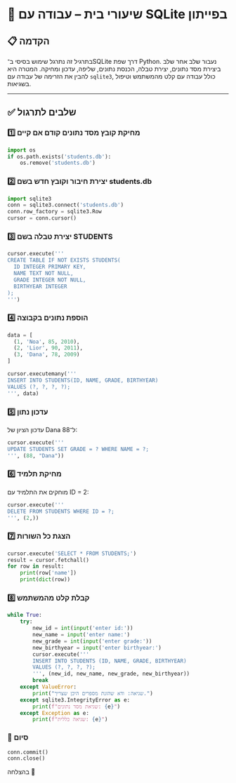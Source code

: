 
# 🧠 שיעורי בית – עבודה עם SQLite בפייתון

## 📋 הקדמה
בתרגיל זה נתרגל שימוש בסיסי ב־SQLite דרך שפת Python. נעבור שלב אחר שלב ביצירת מסד נתונים, יצירת טבלה, הכנסת נתונים, שליפה, עדכון ומחיקה. המטרה היא להבין את הזרימה של עבודה עם `sqlite3`, כולל עבודה עם קלט מהמשתמש וטיפול בשגיאות.

---

## ✅ שלבים לתרגול

### 1️⃣ מחיקת קובץ מסד נתונים קודם אם קיים
```python
import os
if os.path.exists('students.db'):
    os.remove('students.db')
```

### 2️⃣ יצירת חיבור וקובץ חדש בשם students.db
```python
import sqlite3
conn = sqlite3.connect('students.db')
conn.row_factory = sqlite3.Row
cursor = conn.cursor()
```

### 3️⃣ יצירת טבלה בשם STUDENTS
```python
cursor.execute('''
CREATE TABLE IF NOT EXISTS STUDENTS(
  ID INTEGER PRIMARY KEY,
  NAME TEXT NOT NULL,
  GRADE INTEGER NOT NULL,
  BIRTHYEAR INTEGER
);
''')
```

### 4️⃣ הוספת נתונים בקבוצה
```python
data = [
  (1, 'Noa', 85, 2010),
  (2, 'Lior', 90, 2011),
  (3, 'Dana', 78, 2009)
]

cursor.executemany('''
INSERT INTO STUDENTS(ID, NAME, GRADE, BIRTHYEAR)
VALUES (?, ?, ?, ?);
''', data)
```

### 5️⃣ עדכון נתון
עדכון הציון של Dana ל־88:
```python
cursor.execute('''
UPDATE STUDENTS SET GRADE = ? WHERE NAME = ?;
''', (88, "Dana"))
```

### 6️⃣ מחיקת תלמיד
מוחקים את התלמיד עם ID = 2:
```python
cursor.execute('''
DELETE FROM STUDENTS WHERE ID = ?;
''', (2,))
```

### 7️⃣ הצגת כל השורות
```python
cursor.execute('SELECT * FROM STUDENTS;')
result = cursor.fetchall()
for row in result:
    print(row['name'])
    print(dict(row))
```

### 8️⃣ קבלת קלט מהמשתמש
```python
while True:
    try:
        new_id = int(input('enter id:'))
        new_name = input('enter name:')
        new_grade = int(input('enter grade:'))
        new_birthyear = input('enter birthyear:')
        cursor.execute('''
        INSERT INTO STUDENTS (ID, NAME, GRADE, BIRTHYEAR)
        VALUES (?, ?, ?, ?);
        ''', (new_id, new_name, new_grade, new_birthyear))
        break
    except ValueError:
        print("שגיאה: ודא שהזנת מספרים היכן שצריך.")
    except sqlite3.IntegrityError as e:
        print(f"שגיאת מסד נתונים: {e}")
    except Exception as e:
        print(f"שגיאה כללית: {e}")
```

### 🧾 סיום
```python
conn.commit()
conn.close()
```

בהצלחה 💪
